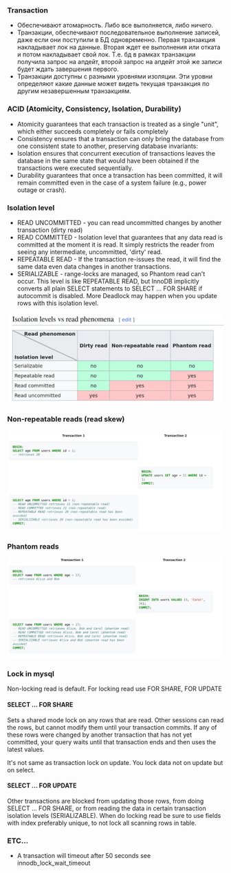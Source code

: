 ### Transaction

- Обеспечивают атомарность. Либо все выполняется, либо ничего.
- Транзакции, обеспечивают последовательное выполнение записей, даже если они поступили в БД одновременно.
  Первая транзакция накладывает лок на данные. Вторая ждет ее выполнения или отката и потом накладывает свой лок.
  Т.е. бд в рамках транзакции получила запрос на апдейт, второй запрос на апдейт этой же записи будет ждать завершения
  первого.
- Транзакции доступны с разными уровнями изоляции. Эти уровни определяют какие данные может видеть текущая транзакция по
  другим незавершенным транзакциям.

### ACID (Atomicity, Consistency, Isolation, Durability)

- Atomicity guarantees that each transaction is treated as a single "unit", which either succeeds completely or fails
  completely
- Consistency ensures that a transaction can only bring the database from one consistent state to another, preserving
  database invariants:
- Isolation ensures that concurrent execution of transactions leaves the database in the same state that would have been
  obtained if the transactions were executed sequentially.
- Durability guarantees that once a transaction has been committed, it will remain committed even in the case of a
  system failure (e.g., power outage or crash).

### Isolation level

- READ UNCOMMITTED - you can read uncommitted changes by another transaction (dirty read)
- READ COMMITTED - Isolation level that guarantees that any data read is committed at the moment it is read. It simply
  restricts the reader from seeing any intermediate, uncommitted, 'dirty' read.
- REPEATABLE READ - If the transaction re-issues the read, it will find the same data even data changes in another
  transactions.
- SERIALIZABLE - range-locks are managed, so Phantom read can't occur. This level is like REPEATABLE READ, but InnoDB
  implicitly converts all plain SELECT
  statements to SELECT ... FOR SHARE if autocommit is disabled. More Deadlock may happen when you update rows
  with this isolation level.

![img.png](img/isolation_levels.png)

### Non-repeatable reads (read skew)

![img.png](img/non_repeatable_reads.png)

### Phantom reads

![img.png](img/phantom_reads.png)

### Lock in mysql

Non-locking read is default. For locking read use FOR SHARE, FOR UPDATE

#### SELECT ... FOR SHARE

Sets a shared mode lock on any rows that are read. Other sessions can read the rows, but cannot modify them until your
transaction commits. If any of these rows were changed by another transaction that has not yet committed, your query
waits until that transaction ends and then uses the latest values.

It's not same as transaction lock on update. You lock data not on update but on select.

#### SELECT ... FOR UPDATE

Other transactions are blocked from updating those rows, from doing SELECT ... FOR SHARE, or from reading the data in
certain transaction isolation levels (SERIALIZABLE).
When do locking read be sure to use fields with index preferably unique, to not lock all scanning rows in table.

### ETC...

- A transaction will timeout after 50 seconds  see innodb_lock_wait_timeout